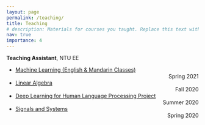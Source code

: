 ```yaml
---
layout: page
permalink: /teaching/
title: Teaching
# description: Materials for courses you taught. Replace this text with your description.
nav: true
importance: 4
---
```


**Teaching Assistant**, NTU EE

- <div class="row">
    <div class="col-sm-9 mt-3 mt-md-0">
        <a href="http://speech.ee.ntu.edu.tw/~hylee/ml/2021-spring.html" target="_blank" rel="noopener">Machine Learning (English & Mandarin Classes)</a>
    </div>
    <div class="col-sm-3 mt-3 mt-md-0" align="right">
        Spring 2021
    </div>
    </div>
- <div class="row">
    <div class="col-sm-9 mt-3 mt-md-0">
        <a href="https://cool.ntu.edu.tw/courses/3789" target="_blank" rel="noopener">Linear Algebra</a>
    </div>
    <div class="col-sm-3 mt-3 mt-md-0" align="right">
        Fall 2020
    </div>
    </div>
- <div class="row">
    <div class="col-sm-9 mt-3 mt-md-0">
        <a href="http://speech.ee.ntu.edu.tw/~tlkagk/courses_DLHLP20.html" target="_blank" rel="noopener">Deep Learning for Human Language Processing Project</a>
    </div>
    <div class="col-sm-3 mt-3 mt-md-0" align="right">
        Summer 2020
    </div>
    </div>
- <div class="row">
    <div class="col-sm-9 mt-3 mt-md-0">
        <a href="http://speech.ee.ntu.edu.tw/SS2020Spring/" target="_blank" rel="noopener">Signals and Systems</a>
    </div>
    <div class="col-sm-3 mt-3 mt-md-0" align="right">
        Spring 2020
    </div>
    </div>

<!-- - <p style="display: flex; flex-direction: row; justify-content: space-between; margin: 0 0 0.5em;"><span style="flex: 0 0 auto"><a href="http://speech.ee.ntu.edu.tw/~hylee/ml/2021-spring.html" target="_blank" rel="noopener">Machine Learning (English & Mandarin Classes)</a></span> <span style="flex:  0 0 auto"><i>Spring 2021</i></span></p>
- <p style="display: flex; flex-direction: row; justify-content: space-between; margin: 0 0 0.5em;"><span style="flex: 0 0 auto"><a href="https://cool.ntu.edu.tw/courses/3789" target="_blank" rel="noopener">Linear Algebra</a></span> <span style="flex:  0 0 auto"><i>Fall 2020</i></span></p>
- <p style="display: flex; flex-direction: row; justify-content: space-between; margin: 0 0 0.5em;"><span style="flex: 0 0 auto"><a href="http://speech.ee.ntu.edu.tw/~tlkagk/courses_DLHLP20.html" target="_blank" rel="noopener">Deep Learning for Human Language Processing Project</a></span> <span style="flex:  0 0 auto"><i>Summer 2020</i></span></p>
- <p style="display: flex; flex-direction: row; justify-content: space-between; margin: 0 0 0.5em;"><span style="flex: 0 0 auto"><a href="http://speech.ee.ntu.edu.tw/SS2020Spring/" target="_blank" rel="noopener">Signals and Systems</a></span> <span style="flex:  0 0 auto"><i>Spring 2020</i></span></p> -->
